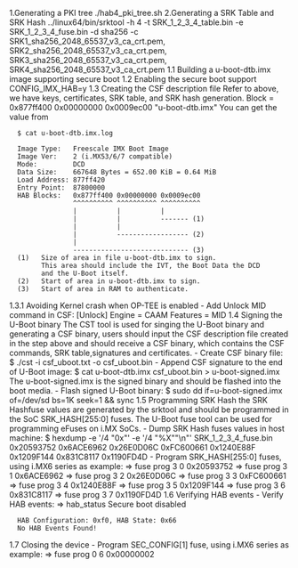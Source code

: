 
1.Generating a PKI tree
	./hab4_pki_tree.sh
2.Generating a SRK Table and SRK Hash
	../linux64/bin/srktool -h 4 -t SRK_1_2_3_4_table.bin -e \
		SRK_1_2_3_4_fuse.bin -d sha256 -c \
		SRK1_sha256_2048_65537_v3_ca_crt.pem,\
		SRK2_sha256_2048_65537_v3_ca_crt.pem,\
		SRK3_sha256_2048_65537_v3_ca_crt.pem,\
		SRK4_sha256_2048_65537_v3_ca_crt.pem
1.1 Building a u-boot-dtb.imx image supporting secure boot
1.2 Enabling the secure boot support
	CONFIG_IMX_HAB=y
1.3 Creating the CSF description file
	Refer to above, we have keys, certificates, SRK table, and SRK hash generation.
	Block = 0x877ff400 0x00000000 0x0009ec00 "u-boot-dtb.imx"
    You can get the value from
```
  $ cat u-boot-dtb.imx.log

  Image Type:   Freescale IMX Boot Image
  Image Ver:    2 (i.MX53/6/7 compatible)
  Mode:         DCD
  Data Size:    667648 Bytes = 652.00 KiB = 0.64 MiB
  Load Address: 877ff420
  Entry Point:  87800000
  HAB Blocks:   0x877ff400 0x00000000 0x0009ec00
                ^^^^^^^^^^ ^^^^^^^^^^ ^^^^^^^^^^
                |          |          |
                |          |          ------- (1)
                |          |
                |          ------------------ (2)
                |
                ----------------------------- (3)
  (1)   Size of area in file u-boot-dtb.imx to sign.
        This area should include the IVT, the Boot Data the DCD
        and the U-Boot itself.
  (2)   Start of area in u-boot-dtb.imx to sign.
  (3)   Start of area in RAM to authenticate.
```

1.3.1 Avoiding Kernel crash when OP-TEE is enabled
	- Add Unlock MID command in CSF:
	[Unlock]
		Engine = CAAM
		Features = MID
1.4 Signing the U-Boot binary
	The CST tool is used for singing the U-Boot binary and generating a CSF binary,
	users should input the CSF description file created in the step above and should
	receive a CSF binary, which contains the CSF commands, SRK table,signatures and certificates.
	- Create CSF binary file:
		$ ./cst -i csf_uboot.txt -o csf_uboot.bin
	- Append CSF signature to the end of U-Boot image:
		$ cat u-boot-dtb.imx csf_uboot.bin > u-boot-signed.imx
	The u-boot-signed.imx is the signed binary and should be flashed into the boot media.
	- Flash signed U-Boot binary:
		$ sudo dd if=u-boot-signed.imx of=/dev/sd<x> bs=1K seek=1 && sync
1.5 Programming SRK Hash
	the SRK Hashfuse values are generated by the srktool and should be programmed in the SoC
	SRK_HASH[255:0] fuses.
	The U-Boot fuse tool can be used for programming eFuses on i.MX SoCs.
	- Dump SRK Hash fuses values in host machine:
		$ hexdump -e '/4 "0x"' -e '/4 "%X""\n"' SRK_1_2_3_4_fuse.bin
		  0x20593752
		  0x6ACE6962
		  0x26E0D06C
		  0xFC600661
		  0x1240E88F
		  0x1209F144
		  0x831C8117
		  0x1190FD4D
	- Program SRK_HASH[255:0] fuses, using i.MX6 series as example:
		  => fuse prog 3 0 0x20593752
		  => fuse prog 3 1 0x6ACE6962
		  => fuse prog 3 2 0x26E0D06C
		  => fuse prog 3 3 0xFC600661
		  => fuse prog 3 4 0x1240E88F
		  => fuse prog 3 5 0x1209F144
		  => fuse prog 3 6 0x831C8117
		  => fuse prog 3 7 0x1190FD4D
1.6 Verifying HAB events
	- Verify HAB events:
	  => hab_status
	  Secure boot disabled

	  HAB Configuration: 0xf0, HAB State: 0x66
	  No HAB Events Found!
1.7 Closing the device
	- Program SEC_CONFIG[1] fuse, using i.MX6 series as example:
	=> fuse prog 0 6 0x00000002

